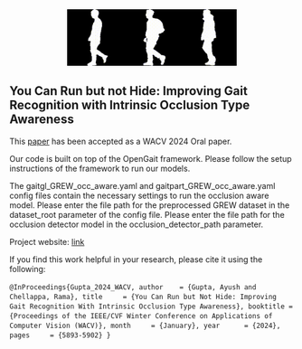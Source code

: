 <div align="center"><img src="./assets/nm.gif" width = "100" height = "100" alt="nm" /><img src="./assets/bg.gif" width = "100" height = "100" alt="bg" /><img src="./assets/cl.gif" width = "100" height = "100" alt="cl" /></div>



## You Can Run but not Hide:  Improving Gait Recognition with Intrinsic Occlusion Type Awareness

This [paper](https://github.com/Ayush-00/occ-aware-gait/blob/main/main_paper.pdf) has been accepted as a WACV 2024 Oral paper.

Our code is built on top of the OpenGait framework. Please follow the setup instructions of the framework to run our models.

The gaitgl_GREW_occ_aware.yaml and gaitpart_GREW_occ_aware.yaml config files contain the necessary settings to run the occlusion aware model. Please enter the file path for the preprocessed GREW dataset in the dataset_root parameter of the config file. Please enter the file path for the occlusion detector model in the occlusion_detector_path parameter. 

Project website: [link](https://ayush-00.github.io/occ-aware-website/)

If you find this work helpful in your research, please cite it using the following: 

`
@InProceedings{Gupta_2024_WACV,
    author    = {Gupta, Ayush and Chellappa, Rama},
    title     = {You Can Run but Not Hide: Improving Gait Recognition With Intrinsic Occlusion Type Awareness},
    booktitle = {Proceedings of the IEEE/CVF Winter Conference on Applications of Computer Vision (WACV)},
    month     = {January},
    year      = {2024},
    pages     = {5893-5902}
}
`



